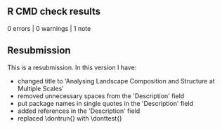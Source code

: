 ## R CMD check results

0 errors | 0 warnings | 1 note

## Resubmission
This is a resubmission. In this version I have:

* changed title to 'Analysing Landscape Composition and Structure at Multiple Scales'
* removed unnecessary spaces from the 'Description' field
* put package names in single quotes in the 'Description' field
* added references in the 'Description' field
* replaced \dontrun{} with \donttest{}
